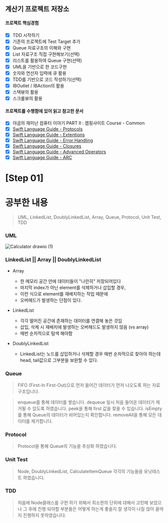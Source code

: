 ## 계산기 프로젝트 저장소
#### 프로젝트 핵심경험
- [X]  TDD 시작하기
- [X]  기존의 프로젝트에 Test Target 추가
- [X]  Queue 자료구조의 이해와 구현
- [X]  List 자료구조 직접 구현해보기(선택)
- [X]  리스트를 활용하여 Queue 구현(선택)
- [X]  UML을 기반으로 한 코드구현
- [X]  숫자와 연산자 입력에 큐 활용
- [X]  TDD를 기반으로 코드 작성하기(선택)
- [X]  IBOutlet / IBAction의 활용
- [X]  스택뷰의 활용
- [X]  스크롤뷰의 활용

#### 프로젝트를 수행함에 있어 읽고 참고한 문서

- [X] 야곰의 재미난 컴퓨터 이야기 PART II : 캠핑사이트 Course - Common
- [X]  [Swift Language Guide - Protocols](https://quick-face-098.notion.site/Protocols-85a55d35639046e4a015e92bc187be84)
- [X]  [Swift Language Guide - Extentions](https://quick-face-098.notion.site/Extension-adbb6b346d5e4839ad358d64dfdaa49f)
- [X]  [Swift Language Guide - Error Handling](https://quick-face-098.notion.site/Error-Handling-61708e145ddd449485b8ba188a59380f)
- [X]  [Swift Language Guide - Closures ](https://quick-face-098.notion.site/Closures-d041ee09871446adae42516d70fe9a5c)
- [X]  [Swift Language Guide - Advanced Operators ](https://quick-face-098.notion.site/Advanced-Operators-24a9576ba94142fe8f3aeece4528b96a)
- [X]  [Swift Language Guide - ARC ](https://quick-face-098.notion.site/ARC-Automatic-Reference-Counting-dde282829d5847cd91ec6595a22977d1)

# [Step 01] 

# 공부한 내용
> UML, LinkedList, DoublyLinkedList, Array, Queue, Protocol, 
> Unit Test, TDD
### UML
![Calculator drawio (1)](https://user-images.githubusercontent.com/59466342/168809563-525214ba-d4a1-4607-bd9e-ec41b20b5185.png)


### LinkedList || Array || DoublyLinkedList
- Array 
    - 한 메모리 공간 안에 데이터들이 "나란히" 저장되어있다
    - 마지막 index가 아닌 element를 삭제하거나 삽입할 경우,
    - 이런 식으로 element를 재배치하는 작업 때문에
    - 오버헤드가 발생하는 단점이 있다.
- LinkedList 
    - 각각 떨어진 공간에 존재하는 데이터를 연결해 놓은 것임
    - 삽입, 삭제 시 재배치에 발생하는 오버헤드도 발생하지 않음 (vs array)
    - 매번 순차적으로 탐색 해야함
    
- DoublyLinkedList 
    - LinkedList는 노드를 삽입하거나 삭제할 경우 매번 순차적으로 찾아야 하는데 head, tail값으로 그부분을 보완할 수 있다.

### Queue
> FIFO (First-In First-Out)으로 먼저 들어간 데이터가 먼저 나오도록 하는 자료구조입니다. 

> enqueue를 통해 데이터를 쌓습니다.
> dequeue 일시 처음 들어온 데이터가 제거될 수 있도록 하였습니다. 
> peek을 통해 first 값을 찾을 수 있습니다.
> isEmpty를 통해 Queue의 데이터가 비어있는지 확인합니다. 
> removeAll을 통해 모든 데이터를 제거합니다.

### Protocol
> Protocol을 통해 Queue의 기능을 추상화 하였습니다. 

### Unit Test
> Node, DoublyLinkedList, CalculateItemQueue 각각의 기능들을 
> 유닛테스트 하였습니다.

### TDD
> 처음에 Node클래스를 구현 하기 위해서 최소한의 단위에 대해서 고민해 보았으나 그 후에 진행 되야할 부분들은 어떻게 하는게 좋을지 잘 생각이 나질 않아 끝까지 진행하지 못하였습니다. 
